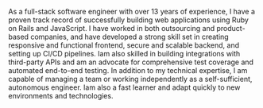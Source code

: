 As a full-stack software engineer with over 13 years of experience, I have a proven track record of successfully building web applications using Ruby on Rails and JavaScript. I have worked in both outsourcing and product-based companies, and have developed
a strong skill set in creating responsive and functional frontend, secure and scalable backend, and setting up CI/CD pipelines. Iam also skilled in building integrations with
third-party APIs and am an advocate for comprehensive test coverage and automated end-to-end testing. In addition to my technical expertise, I am capable of managing a team or working independently as a self-sufficient, autonomous engineer. Iam also a
fast learner and adapt quickly to new environments and technologies.
